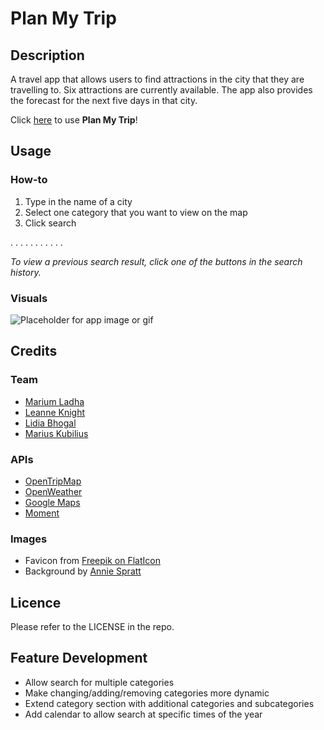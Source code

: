 # Plan My Trip

## Description

A travel app that allows users to find attractions in the city that they are travelling to. Six attractions are currently available. The app also provides the forecast for the next five days in that city.

Click [here]() to use **Plan My Trip**!

## Usage

### How-to

1. Type in the name of a city
2. Select one category that you want to view on the map
3. Click search

. . . . . . . . . . .

*To view a previous search result, click one of the buttons in the search history.*

### Visuals
![Placeholder for app image or gif](./assets/media/)

## Credits

### Team
- [Marium Ladha](https://github.com/mariuml)
- [Leanne Knight](https://github.com/YaszMoon)
- [Lidia Bhogal](https://github.com/LidiaBhogal)
- [Marius Kubilius](https://github.com/MarKubil)

### APIs
- [OpenTripMap](https://opentripmap.io/product)
- [OpenWeather](https://openweathermap.org)
- [Google Maps](https://developers.google.com/maps)
- [Moment](https://momentjs.com/docs/)

### Images
- Favicon from [Freepik on FlatIcon](https://www.flaticon.com/free-icons/tour)
- Background by [Annie Spratt]()

## Licence

Please refer to the LICENSE in the repo.

## Feature Development

- Allow search for multiple categories
- Make changing/adding/removing categories more dynamic
- Extend category section with additional categories and subcategories
- Add calendar to allow search at specific times of the year
